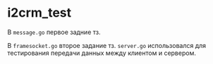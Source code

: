 # i2crm_test

В `message.go` первое задние тз. 

В `framesocket.go` второе задание тз. `server.go` использовался для тестирования передачи данных между клиентом и сервером.
